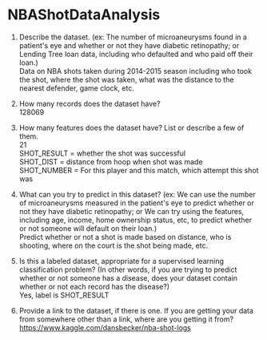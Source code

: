 # NBAShotDataAnalysis

1. Describe the dataset. (ex: The number of microaneurysms found in a patient's eye and whether or not they have diabetic retinopathy; or Lending Tree loan data, including who defaulted and who paid off their loan.) \
Data on NBA shots taken during 2014-2015 season including who took the shot, where the shot was taken, what was the distance to the nearest defender, game clock, etc.
 
2. How many records does the dataset have? \
128069
 
3. How many features does the dataset have? List or describe a few of them. \
21 \
SHOT_RESULT = whether the shot was successful \
SHOT_DIST = distance from hoop when shot was made \
SHOT_NUMBER = For this player and this match, which attempt this shot was
 
4. What can you try to predict in this dataset? (ex: We can use the number of microaneurysms measured in the patient's eye to predict whether or not they have diabetic retinopathy; or We can try using the features, including age, income, home ownership status, etc, to predict whether or not someone will default on their loan.) \
Predict whether or not a shot is made based on distance, who is shooting, where on the court is the shot being made, etc.
 
5. Is this a labeled dataset, appropriate for a supervised learning classification problem? (In other words, if you are trying to predict whether or not someone has a disease, does your dataset contain whether or not each record has the disease?) \
Yes, label is SHOT_RESULT
 
6. Provide a link to the dataset, if there is one. If you are getting your data from somewhere other than a link, where are you getting it from? \
https://www.kaggle.com/dansbecker/nba-shot-logs 

